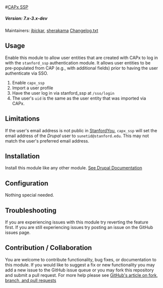 #[CAPx SSP](https://github.com/SU-SWS/stanford_capx)
##### Version: 7.x-3.x-dev

Maintainers: [jbickar](https://github.com/jbickar), [sherakama](https://github.com/sherakama)
[Changelog.txt](CHANGELOG.txt)

Usage
---

Enable this module to allow user entities that are created with CAPx to log in with the `stanford_ssp` authentication module.
It allows user entities to be pre-populated from CAP (e.g., with additional fields) prior to having the user authenticate via SSO.

1. Enable `capx_ssp`
2. Import a user profile
3. Have the user log in via stanford_ssp at `/sso/login`
4. The user's `uid` is the same as the user entity that was imported via CAPx.

Limitations
---
If the user's email address is not public in [StanfordYou](https://stanfordyou.stanford.edu), `capx_ssp` will set the email address of the _Drupal_ user to `sunetid@stanford.edu`. This may not match the user's preferred email address.


Installation
---

Install this module like any other module. [See Drupal Documentation](https://drupal.org/documentation/install/modules-themes/modules-7)

Configuration
---

Nothing special needed.

Troubleshooting
---

If you are experiencing issues with this module try reverting the feature first. If you are still experiencing issues try posting an issue on the GitHub issues page.

Contribution / Collaboration
---

You are welcome to contribute functionality, bug fixes, or documentation to this module. If you would like to suggest a fix or new functionality you may add a new issue to the GitHub issue queue or you may fork this repository and submit a pull request. For more help please see [GitHub's article on fork, branch, and pull requests](https://help.github.com/articles/using-pull-requests)

